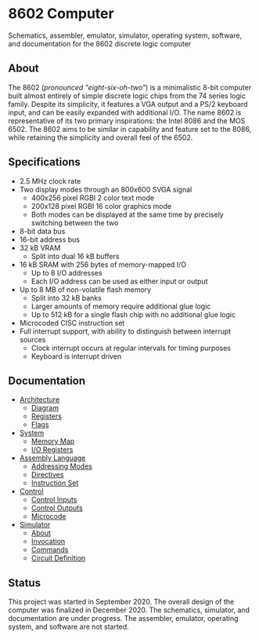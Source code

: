 # 8602 Computer
Schematics, assembler, emulator, simulator, operating system, software, and documentation for the 8602 discrete logic computer

## About
The 8602 (_pronounced "eight-six-oh-two"_) is a minimalistic 8-bit computer built almost entirely of simple discrete logic chips from the 74 series logic family. Despite its simplicity, it features a VGA output and a PS/2 keyboard input, and can be easily expanded with additional I/O. The name 8602 is representative of its two primary inspirations: the Intel 8086 and the MOS 6502. The 8602 aims to be similar in capability and feature set to the 8086, while retaining the simplicity and overall feel of the 6502.

## Specifications
- 2.5 MHz clock rate
- Two display modes through an 800x600 SVGA signal
	- 400x256 pixel RGBI 2 color text mode
	- 200x128 pixel RGBI 16 color graphics mode
	- Both modes can be displayed at the same time by precisely switching between the two
- 8-bit data bus
- 16-bit address bus
- 32 kB VRAM
	- Split into dual 16 kB buffers
- 16 kB SRAM with 256 bytes of memory-mapped I/O
	- Up to 8 I/O addresses
	- Each I/O address can be used as either input or output
- Up to 8 MB of non-volatile flash memory
	- Split into 32 kB banks
	- Larger amounts of memory require additional glue logic
	- Up to 512 kB for a single flash chip with no additional glue logic
- Microcoded CISC instruction set
- Full interrupt support, with ability to distinguish between interrupt sources
	- Clock interrupt occurs at regular intervals for timing purposes
	- Keyboard is interrupt driven

## Documentation
- [Architecture](./docs/arch.md)
	- [Diagram](./docs/arch.md#diagram)
	- [Registers](./docs/arch.md#registers)
	- [Flags](./docs/arch.md#flags)
- [System](./docs/system.md)
	- [Memory Map](./docs/system.md#memory-map)
	- [I/O Registers](./docs/system.md#io-registers)
- [Assembly Language](./docs/assembly.md)
	- [Addressing Modes](./docs/assembly.md#addressing-modes)
	- [Directives](./docs/assembly.md#directives)
	- [Instruction Set](./docs/assembly.md#instruction-set)
- [Control](./docs/control.md)
	- [Control Inputs](./docs/control.md#control-inputs)
	- [Control Outputs](./docs/control.md#control-outputs)
	- [Microcode](./docs/control.md#microcode)
- [Simulator](./docs/simulator.md)
	- [About](./docs/simulator.md#about)
	- [Invocation](./docs/simulator.md#invocation)
	- [Commands](./docs/simulator.md#commands)
	- [Circuit Definition](./docs/simulator.md#circuit-definition)

## Status
This project was started in September 2020. The overall design of the computer was finalized in December 2020. The schematics, simulator, and documentation are under progress. The assembler, emulator, operating system, and software are not started.
